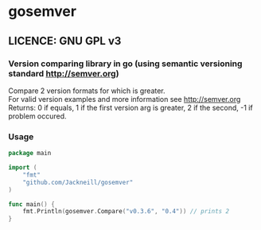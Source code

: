 # gosemver
## LICENCE: GNU GPL v3

### Version comparing library in go (using semantic versioning standard http://semver.org)

Compare 2 version formats for which is greater.<br>
For valid version examples and more information see http://semver.org<br>
Returns: 0 if equals, 1 if the first version arg is greater, 2 if the second, -1 if problem occured.

### Usage

```go
package main

import (
	"fmt"
	"github.com/Jackneill/gosemver"
)

func main() {
	fmt.Println(gosemver.Compare("v0.3.6", "0.4")) // prints 2
}
```
